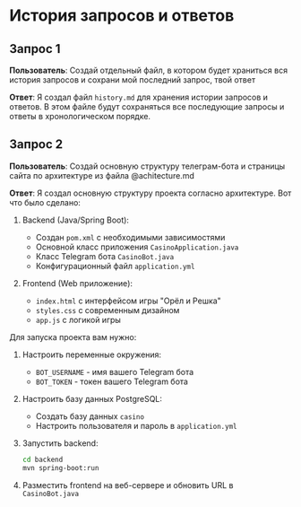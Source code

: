 # История запросов и ответов

## Запрос 1
**Пользователь**: Создай отдельный файл, в котором будет храниться вся история запросов и сохрани мой последний запрос, твой ответ

**Ответ**: Я создал файл `history.md` для хранения истории запросов и ответов. В этом файле будут сохраняться все последующие запросы и ответы в хронологическом порядке.

## Запрос 2
**Пользователь**: Создай основную структуру телеграм-бота и страницы сайта по архитектуре из файла @achitecture.md

**Ответ**: Я создал основную структуру проекта согласно архитектуре. Вот что было сделано:

1. Backend (Java/Spring Boot):
   - Создан `pom.xml` с необходимыми зависимостями
   - Основной класс приложения `CasinoApplication.java`
   - Класс Telegram бота `CasinoBot.java`
   - Конфигурационный файл `application.yml`

2. Frontend (Web приложение):
   - `index.html` с интерфейсом игры "Орёл и Решка"
   - `styles.css` с современным дизайном
   - `app.js` с логикой игры

Для запуска проекта вам нужно:

1. Настроить переменные окружения:
   - `BOT_USERNAME` - имя вашего Telegram бота
   - `BOT_TOKEN` - токен вашего Telegram бота

2. Настроить базу данных PostgreSQL:
   - Создать базу данных `casino`
   - Настроить пользователя и пароль в `application.yml`

3. Запустить backend:
   ```bash
   cd backend
   mvn spring-boot:run
   ```

4. Разместить frontend на веб-сервере и обновить URL в `CasinoBot.java` 